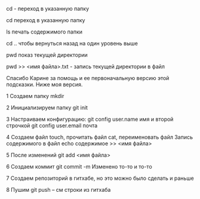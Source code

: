 cd   - переход в указанную папку

cd переход в указанную папку

ls  печать содержимого папки

cd .. чтобы вернуться назад на один уровень выше

pwd показ текущей директории

pwd >> <имя файла>.txt  - запись текущей директории в файл
   
Спасибо Карине за помощь и ее первоначальную версию этой подсказки.
Ниже моя версия. 

1  Создаем папку  mkdir 

2  Инициализируем папку  git init

3  Настраиваем конфигурацию: git config user.name имя и второй строчкой git config user.email почта 

4 Создаем файл touch, прочитать файл cat, переименовать файл Запись содержимого в файл  echo содержимое >>  <имя файла>

5 После изменений git add  <имя файла>

6 Создаем коммит git commit -m Изменено то-то и то-то

7 Создаем репозиторий в гитхабе, но это можно было сделать и раньше

8 Пушим  git push – см строки из гитхаба
